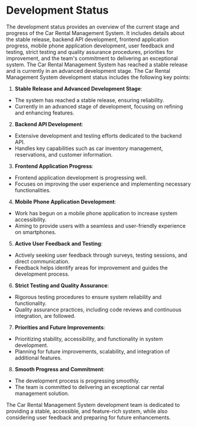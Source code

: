 # Development Status

The development status provides an overview of the current stage and progress of the Car Rental Management System. It includes details about the stable release, backend API development, frontend application progress, mobile phone application development, user feedback and testing, strict testing and quality assurance procedures, priorities for improvement, and the team's commitment to delivering an exceptional system. The Car Rental Management System has reached a stable release and is currently in an advanced development stage. 
The Car Rental Management System development status includes the following key points:

1. **Stable Release and Advanced Development Stage**:
- The system has reached a stable release, ensuring reliability.
- Currently in an advanced stage of development, focusing on refining and enhancing features.

2. **Backend API Development**:
- Extensive development and testing efforts dedicated to the backend API.
- Handles key capabilities such as car inventory management, reservations, and customer information.

3. **Frontend Application Progress**:
- Frontend application development is progressing well.
- Focuses on improving the user experience and implementing necessary functionalities.

4. **Mobile Phone Application Development**:
- Work has begun on a mobile phone application to increase system accessibility.
- Aiming to provide users with a seamless and user-friendly experience on smartphones.

5. **Active User Feedback and Testing**:
- Actively seeking user feedback through surveys, testing sessions, and direct communication.
- Feedback helps identify areas for improvement and guides the development process.

6. **Strict Testing and Quality Assurance**:
- Rigorous testing procedures to ensure system reliability and functionality.
- Quality assurance practices, including code reviews and continuous integration, are followed.

7. **Priorities and Future Improvements**:
- Prioritizing stability, accessibility, and functionality in system development.
- Planning for future improvements, scalability, and integration of additional features.

8. **Smooth Progress and Commitment**:
- The development process is progressing smoothly.
- The team is committed to delivering an exceptional car rental management solution.

The Car Rental Management System development team is dedicated to providing a stable, accessible, and feature-rich system, while also considering user feedback and preparing for future enhancements.
